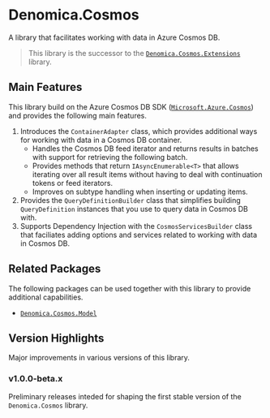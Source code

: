 ﻿# Denomica.Cosmos

A library that facilitates working with data in Azure Cosmos DB.

> This library is the successor to the [`Denomica.Cosmos.Extensions`](https://www.nuget.org/packages/Denomica.Cosmos.Extensions/) library.

## Main Features

This library build on the Azure Cosmos DB SDK ([`Microsoft.Azure.Cosmos`](https://www.nuget.org/packages/Microsoft.Azure.Cosmos)) and provides the following main features.

1. Introduces the `ContainerAdapter` class, which provides additional ways for working with data in a Cosmos DB container.
	- Handles the Cosmos DB feed iterator and returns results in batches with support for retrieving the following batch.
	- Provides methods that return `IAsyncEnumerable<T>` that allows iterating over all result items without having to deal with continuation tokens or feed iterators.
	- Improves on subtype handling when inserting or updating items.
2. Provides the `QueryDefinitionBuilder` class that simplifies building `QueryDefinition` instances that you use to query data in Cosmos DB with.
3. Supports Dependency Injection with the `CosmosServicesBuilder` class that faciliates adding options and services related to working with data in Cosmos DB.

## Related Packages

The following packages can be used together with this library to provide additional capabilities.

- [`Denomica.Cosmos.Model`](https://www.nuget.org/packages/Denomica.Cosmos.Model)

## Version Highlights

Major improvements in various versions of this library.

### v1.0.0-beta.x

Preliminary releases inteded for shaping the first stable version of the `Denomica.Cosmos` library.
